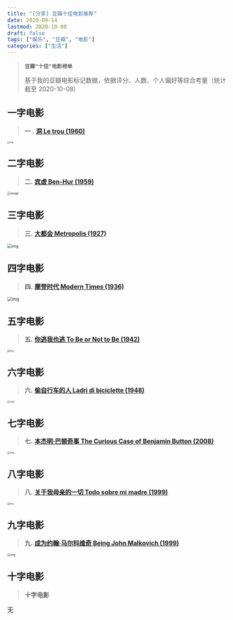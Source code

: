 ```yaml
---
title: "[分享] 豆瓣十佳电影推荐"
date: 2020-09-14
lastmod: 2020-10-08
draft: false
tags: ["娱乐", "豆瓣", "电影"]
categories: ["生活"]
---
```




> **`豆瓣"十佳"电影榜单`**
>
> 基于我的豆瓣电影标记数据，依据评分、人数、个人偏好等综合考量（统计截至 2020-10-08）



## 一字电影



> **一 .** [**洞 Le trou (1960)**](https://movie.douban.com/subject/1424334/)



<img src="https://s1.ax1x.com/2020/10/10/06ViMq.jpg" alt="img" style="zoom: 33%;" />



## 二字电影



> **二.** [**宾虚 Ben-Hur (1959)**](https://movie.douban.com/subject/1293150/)



<img src="https://images-na.ssl-images-amazon.com/images/I/718h6bKm%2BAL._AC_SL1214_.jpg" alt="image" style="zoom: 46%;" />



## 三字电影



> **三.** [**大都会 Metropolis (1927)**](https://movie.douban.com/subject/1298107/)



<img src="https://img3.doubanio.com/view/photo/l/public/p906689323.jpg" alt="img" style="zoom: 63%;" />



## 四字电影



> **四.** [**摩登时代 Modern Times (1936)**](https://movie.douban.com/subject/1294371/)

 

 <img src="https://img1.doubanio.com/view/photo/l/public/p2263408369.jpg" alt="img" style="zoom: 67%;" />



## 五字电影



> **五.** [**你逃我也逃 To Be or Not to Be (1942)**](https://movie.douban.com/subject/1303418/)



<img src="https://img2.doubanio.com/view/photo/l/public/p1339915772.jpg" alt="img" style="zoom: 35%;" />



## 六字电影



> **六.** [**偷自行车的人 Ladri di biciclette (1948)**](https://movie.douban.com/subject/1295873/)



<img src="https://img3.doubanio.com/view/photo/l/public/p759707912.jpg" alt="img" style="zoom: 39%;" />



## 七字电影



> **七.** [**本杰明·巴顿奇事 The Curious Case of Benjamin Button (2008)**](https://movie.douban.com/subject/1485260/)



<img src="https://img3.doubanio.com/view/photo/l/public/p2192535722.jpg" alt="img" style="zoom: 39%;" />



## 八字电影



> **八.** **[关于我母亲的一切 Todo sobre mi madre (1999)](https://movie.douban.com/subject/1291937/)**



<img src="https://img1.doubanio.com/view/photo/l/public/p2167231837.jpg" alt="img" style="zoom: 36%;" />



## 九字电影



> **九.** **[成为约翰·马尔科维奇 Being John Malkovich (1999)](https://movie.douban.com/subject/1292279/)**



<img src="https://img1.doubanio.com/view/photo/l/public/p1087658057.jpg" alt="img" style="zoom: 46%;" />



## 十字电影



> **十字电影**



无

